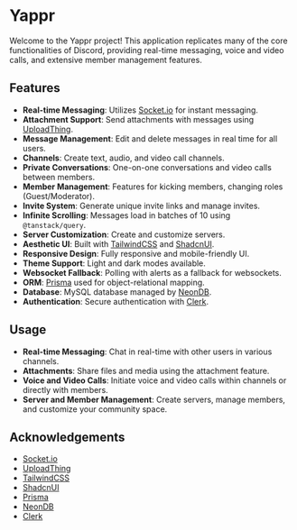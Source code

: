 # Yappr

Welcome to the Yappr project! This application replicates many of the core functionalities of Discord, providing real-time messaging, voice and video calls, and extensive member management features.

## Features

- **Real-time Messaging**: Utilizes [Socket.io](https://socket.io/) for instant messaging.
- **Attachment Support**: Send attachments with messages using [UploadThing](https://uploadthing.com/).
- **Message Management**: Edit and delete messages in real time for all users.
- **Channels**: Create text, audio, and video call channels.
- **Private Conversations**: One-on-one conversations and video calls between members.
- **Member Management**: Features for kicking members, changing roles (Guest/Moderator).
- **Invite System**: Generate unique invite links and manage invites.
- **Infinite Scrolling**: Messages load in batches of 10 using `@tanstack/query`.
- **Server Customization**: Create and customize servers.
- **Aesthetic UI**: Built with [TailwindCSS](https://tailwindcss.com/) and [ShadcnUI](https://shadcnui.com/).
- **Responsive Design**: Fully responsive and mobile-friendly UI.
- **Theme Support**: Light and dark modes available.
- **Websocket Fallback**: Polling with alerts as a fallback for websockets.
- **ORM**: [Prisma](https://www.prisma.io/) used for object-relational mapping.
- **Database**: MySQL database managed by [NeonDB](https://neon.tech/).
- **Authentication**: Secure authentication with [Clerk](https://clerk.dev/).

## Usage

- **Real-time Messaging**: Chat in real-time with other users in various channels.
- **Attachments**: Share files and media using the attachment feature.
- **Voice and Video Calls**: Initiate voice and video calls within channels or directly with members.
- **Server and Member Management**: Create servers, manage members, and customize your community space.

## Acknowledgements

- [Socket.io](https://socket.io/)
- [UploadThing](https://uploadthing.com/)
- [TailwindCSS](https://tailwindcss.com/)
- [ShadcnUI](https://shadcnui.com/)
- [Prisma](https://www.prisma.io/)
- [NeonDB](https://neon.tech/)
- [Clerk](https://clerk.dev/)
